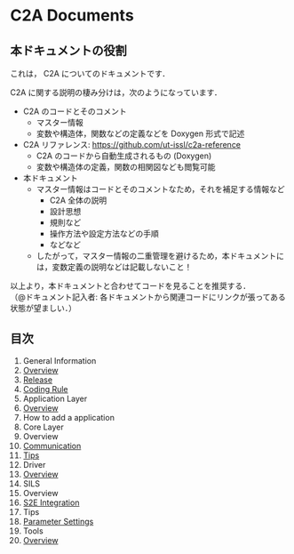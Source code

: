 # C2A Documents

## 本ドキュメントの役割
これは， C2A についてのドキュメントです．

C2A に関する説明の棲み分けは，次のようになっています．

- C2A のコードとそのコメント
  - マスター情報
  - 変数や構造体，関数などの定義などを Doxygen 形式で記述
- C2A リファレンス: https://github.com/ut-issl/c2a-reference
  - C2A のコードから自動生成されるもの (Doxygen)
  - 変数や構造体の定義，関数の相関図なども閲覧可能
- 本ドキュメント
  - マスター情報はコードとそのコメントなため，それを補足する情報など
    - C2A 全体の説明
    - 設計思想
    - 規則など
    - 操作方法や設定方法などの手順
    - などなど
  - したがって，マスター情報の二重管理を避けるため，本ドキュメントには，変数定義の説明などは記載しないこと！

以上より，本ドキュメントと合わせてコードを見ることを推奨する．  
（@ドキュメント記入者: 各ドキュメントから関連コードにリンクが張ってある状態が望ましい．）


## 目次

1. General Information
  1. [Overview](./General/overview.md)
  1. [Release](./General/release.md)
  1. [Coding Rule](./General/coding_rule.md)
1. Application Layer
  1. [Overview](./Application/overview.md)
  1. How to add a application
1. Core Layer
  1. Overview
  1. [Communication](./Core/communication.md)
  1. [Tips](./Core/tips.md)
1. Driver
  1. [Overview](./Driver/overview.md)
1. SILS
  1. Overview
  1. [S2E Integration](./Sils/s2e_integration.md)
1. Tips
  1. [Parameter Settings](./Tips/parameter_settings.md)
1. Tools
  1. [Overview](./Tools/overview.md)
